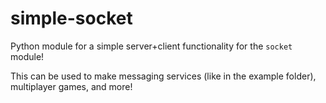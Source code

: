 # simple-socket
Python module for a simple server+client functionality for the `socket` module!

This can be used to make messaging services (like in the example folder), multiplayer games, and more!
